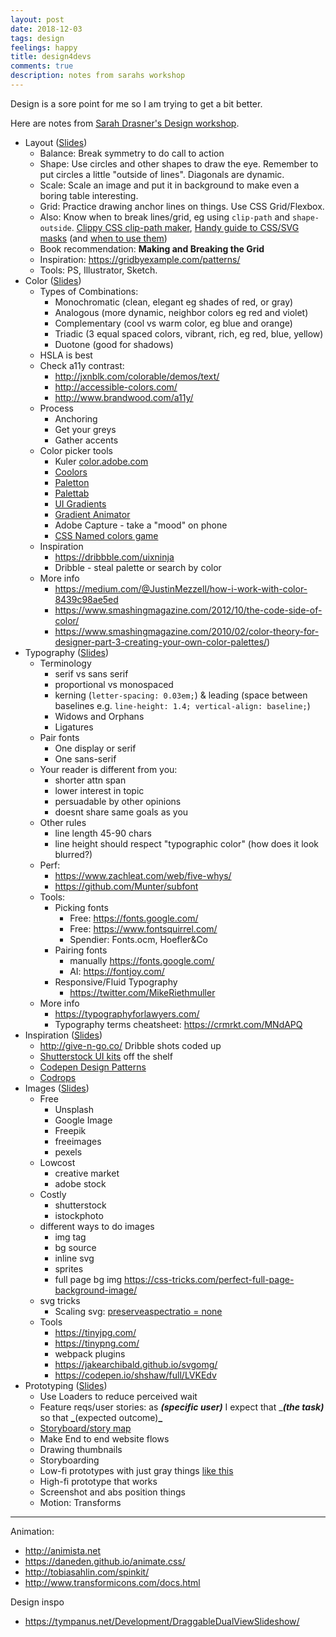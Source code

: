 ```yaml
---
layout: post
date: 2018-12-03
tags: design
feelings: happy
title: design4devs
comments: true
description: notes from sarahs workshop
---
```




Design is a sore point for me so I am trying to get a bit better.

Here are notes from [Sarah Drasner's Design workshop](https://github.com/sdras/design-for-developers).

- Layout ([Slides](https://github.com/sdras/design-for-developers/blob/master/slides-pdf/Des4Dev2.pdf))
  - Balance: Break symmetry to do call to action
  - Shape: Use circles and other shapes to draw the eye. Remember to put circles a little "outside of lines". Diagonals are dynamic.
  - Scale: Scale an image and put it in background to make even a boring table interesting.
  - Grid: Practice drawing anchor lines on things. Use CSS Grid/Flexbox.
  - Also: Know when to break lines/grid, eg using `clip-path` and `shape-outside`. [Clippy CSS clip-path maker](https://bennettfeely.com/clippy/), [Handy guide to CSS/SVG masks](https://codepen.io/yoksel/full/fsdbu/) (and [when to use them](https://css-tricks.com/masking-vs-clipping-use/))
  - Book recommendation: **Making and Breaking the Grid**
  - Inspiration: https://gridbyexample.com/patterns/
  - Tools: PS, Illustrator, Sketch.
- Color ([Slides](https://github.com/sdras/design-for-developers/blob/master/slides-pdf/Des4Dev3.pdf))
  - Types of Combinations:
    - Monochromatic (clean, elegant eg shades of red, or gray)
    - Analogous (more dynamic, neighbor colors eg red and violet)
    - Complementary (cool vs warm color, eg blue and orange)
    - Triadic (3 equal spaced colors, vibrant, rich, eg red, blue, yellow)
    - Duotone (good for shadows)
  - HSLA is best
  - Check a11y contrast:
    - http://jxnblk.com/colorable/demos/text/
    - http://accessible-colors.com/
    - http://www.brandwood.com/a11y/
  - Process
    - Anchoring
    - Get your greys
    - Gather accents
  - Color picker tools
    - Kuler [color.adobe.com](https://color.adobe.com)
    - [Coolors](https://coolors.co)
    - [Paletton](https://paletton.com)
    - [Palettab](https://palettab.com)
    - [UI Gradients](https://uigradients.com)
    - [Gradient Animator](https://www.gradient-animator.com/)
    - Adobe Capture - take a "mood" on phone
    - [CSS Named colors game](http://codepo8.github.io/css-colour-names/)
  - Inspiration
    - https://dribbble.com/uixninja
    - Dribble - steal palette or search by color
  - More info
    - https://medium.com/@JustinMezzell/how-i-work-with-color-8439c98ae5ed
    - https://www.smashingmagazine.com/2012/10/the-code-side-of-color/
    - https://www.smashingmagazine.com/2010/02/color-theory-for-designer-part-3-creating-your-own-color-palettes/)
- Typography ([Slides](https://github.com/sdras/design-for-developers/blob/master/slides-pdf/Des4Dev4.pdf))
  - Terminology
    - serif vs sans serif
    - proportional vs monospaced
    - kerning (`letter-spacing: 0.03em;`) & leading (space between baselines e.g. `line-height: 1.4; vertical-align: baseline;`)
    - Widows and Orphans
    - Ligatures
  - Pair fonts
    - One display or serif
    - One sans-serif
  - Your reader is different from you:
    - shorter attn span
    - lower interest in topic
    - persuadable by other opinions
    - doesnt share same goals as you
  - Other rules
    - line length 45-90 chars
    - line height should respect "typographic color" (how does it look blurred?)
  - Perf:
    - https://www.zachleat.com/web/five-whys/
    - https://github.com/Munter/subfont
  - Tools:
    - Picking fonts
      - Free: https://fonts.google.com/
      - Free: https://www.fontsquirrel.com/
      - Spendier: Fonts.ocm, Hoefler&Co
    - Pairing fonts
      - manually https://fonts.google.com/
      - AI: https://fontjoy.com/
    - Responsive/Fluid Typography
      - https://twitter.com/MikeRiethmuller
  - More info
    - https://typographyforlawyers.com/
    - Typography terms cheatsheet: https://crmrkt.com/MNdAPQ
- Inspiration ([Slides](https://github.com/sdras/design-for-developers/blob/master/slides-pdf/Des4Dev5.pdf))
  - http://give-n-go.co/ Dribble shots coded up
  - [Shutterstock UI kits](https://www.shutterstock.com/search/ui+kit) off the shelf
  - [Codepen Design Patterns](https://codepen.io/patterns/)
  - [Codrops](https://tympanus.net/Development/PageFlipLayout/)
- Images ([Slides](https://github.com/sdras/design-for-developers/blob/master/slides-pdf/Des4Dev6.pdf))
  - Free
    - Unsplash
    - Google Image
    - Freepik
    - freeimages
    - pexels
  - Lowcost
    - creative market
    - adobe stock
  - Costly
    - shutterstock
    - istockphoto
  - different ways to do images
    - img tag
    - bg source
    - inline svg
    - sprites
    - full page bg img https://css-tricks.com/perfect-full-page-background-image/
  - svg tricks
    - Scaling svg: [preserveaspectratio = none](https://css-tricks.com/scale-svg/)
  - Tools
    - https://tinyjpg.com/
    - https://tinypng.com/
    - webpack plugins
    - https://jakearchibald.github.io/svgomg/
    - https://codepen.io/shshaw/full/LVKEdv
- Prototyping ([Slides](https://github.com/sdras/design-for-developers/blob/master/slides-pdf/Des4Dev7.pdf))
  - Use Loaders to reduce perceived wait
  - Feature reqs/user stories: as **_(specific user)_** I expect that \_**_(the task)_** so that **\_**(expected outcome)**\_**
  - [Storyboard/story map](https://medium.com/design-story/story-map-3cc64033128e)
  - Make End to end website flows
  - Drawing thumbnails
  - Storyboarding
  - Low-fi prototypes with just gray things [like this](https://codepen.io/yusufbkr/pen/ORBArk)
  - High-fi prototype that works
  - Screenshot and abs position things
  - Motion: Transforms

----

Animation:

- http://animista.net
- https://daneden.github.io/animate.css/
- http://tobiasahlin.com/spinkit/
- http://www.transformicons.com/docs.html

Design inspo

- https://tympanus.net/Development/DraggableDualViewSlideshow/

